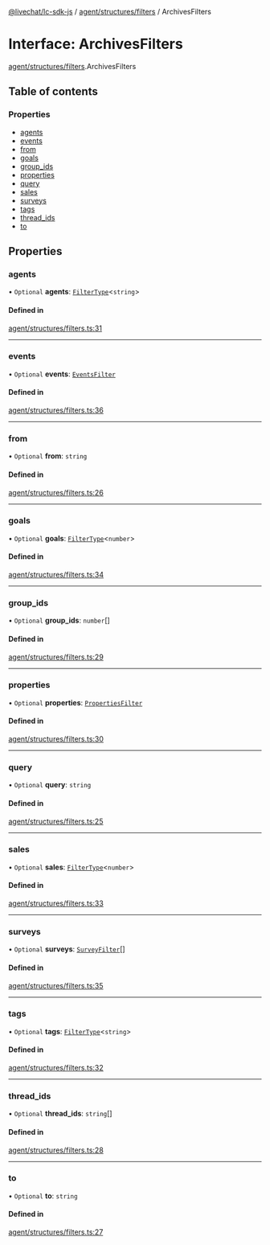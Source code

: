 [@livechat/lc-sdk-js](../README.md) / [agent/structures/filters](../modules/agent_structures_filters.md) / ArchivesFilters

# Interface: ArchivesFilters

[agent/structures/filters](../modules/agent_structures_filters.md).ArchivesFilters

## Table of contents

### Properties

- [agents](agent_structures_filters.ArchivesFilters.md#agents)
- [events](agent_structures_filters.ArchivesFilters.md#events)
- [from](agent_structures_filters.ArchivesFilters.md#from)
- [goals](agent_structures_filters.ArchivesFilters.md#goals)
- [group\_ids](agent_structures_filters.ArchivesFilters.md#group_ids)
- [properties](agent_structures_filters.ArchivesFilters.md#properties)
- [query](agent_structures_filters.ArchivesFilters.md#query)
- [sales](agent_structures_filters.ArchivesFilters.md#sales)
- [surveys](agent_structures_filters.ArchivesFilters.md#surveys)
- [tags](agent_structures_filters.ArchivesFilters.md#tags)
- [thread\_ids](agent_structures_filters.ArchivesFilters.md#thread_ids)
- [to](agent_structures_filters.ArchivesFilters.md#to)

## Properties

### agents

• `Optional` **agents**: [`FilterType`](agent_structures_filters.FilterType.md)<`string`\>

#### Defined in

[agent/structures/filters.ts:31](https://github.com/livechat/lc-sdk-js/blob/d267eeb/src/agent/structures/filters.ts#L31)

___

### events

• `Optional` **events**: [`EventsFilter`](agent_structures_filters.EventsFilter.md)

#### Defined in

[agent/structures/filters.ts:36](https://github.com/livechat/lc-sdk-js/blob/d267eeb/src/agent/structures/filters.ts#L36)

___

### from

• `Optional` **from**: `string`

#### Defined in

[agent/structures/filters.ts:26](https://github.com/livechat/lc-sdk-js/blob/d267eeb/src/agent/structures/filters.ts#L26)

___

### goals

• `Optional` **goals**: [`FilterType`](agent_structures_filters.FilterType.md)<`number`\>

#### Defined in

[agent/structures/filters.ts:34](https://github.com/livechat/lc-sdk-js/blob/d267eeb/src/agent/structures/filters.ts#L34)

___

### group\_ids

• `Optional` **group\_ids**: `number`[]

#### Defined in

[agent/structures/filters.ts:29](https://github.com/livechat/lc-sdk-js/blob/d267eeb/src/agent/structures/filters.ts#L29)

___

### properties

• `Optional` **properties**: [`PropertiesFilter`](agent_structures_filters.PropertiesFilter.md)

#### Defined in

[agent/structures/filters.ts:30](https://github.com/livechat/lc-sdk-js/blob/d267eeb/src/agent/structures/filters.ts#L30)

___

### query

• `Optional` **query**: `string`

#### Defined in

[agent/structures/filters.ts:25](https://github.com/livechat/lc-sdk-js/blob/d267eeb/src/agent/structures/filters.ts#L25)

___

### sales

• `Optional` **sales**: [`FilterType`](agent_structures_filters.FilterType.md)<`number`\>

#### Defined in

[agent/structures/filters.ts:33](https://github.com/livechat/lc-sdk-js/blob/d267eeb/src/agent/structures/filters.ts#L33)

___

### surveys

• `Optional` **surveys**: [`SurveyFilter`](agent_structures_filters.SurveyFilter.md)[]

#### Defined in

[agent/structures/filters.ts:35](https://github.com/livechat/lc-sdk-js/blob/d267eeb/src/agent/structures/filters.ts#L35)

___

### tags

• `Optional` **tags**: [`FilterType`](agent_structures_filters.FilterType.md)<`string`\>

#### Defined in

[agent/structures/filters.ts:32](https://github.com/livechat/lc-sdk-js/blob/d267eeb/src/agent/structures/filters.ts#L32)

___

### thread\_ids

• `Optional` **thread\_ids**: `string`[]

#### Defined in

[agent/structures/filters.ts:28](https://github.com/livechat/lc-sdk-js/blob/d267eeb/src/agent/structures/filters.ts#L28)

___

### to

• `Optional` **to**: `string`

#### Defined in

[agent/structures/filters.ts:27](https://github.com/livechat/lc-sdk-js/blob/d267eeb/src/agent/structures/filters.ts#L27)
